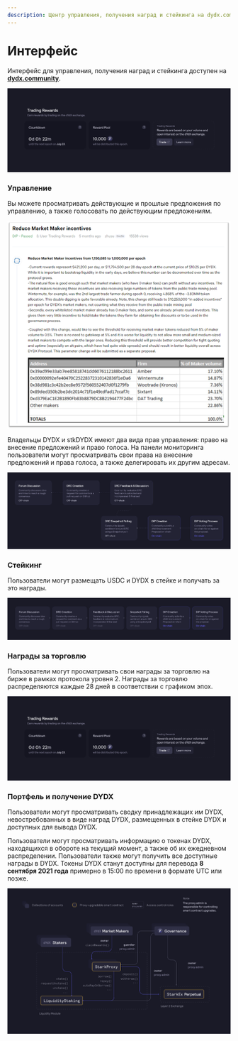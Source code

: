 ```yaml
---
description: Центр управления, получения наград и стейкинга на dydx.community
---
```


# Интерфейс

Интерфейс для управления, получения наград и стейкинга доступен на [**dydx.community**](https://dydx.community).

![Зарабатывайте и получайте награды или голосуйте по предложениям](<../.gitbook/assets/image (73).png>)

### Управление

Вы можете просматривать действующие и прошлые предложения по управлению, а также голосовать по действующим предложениям.

![Отслеживайте статус предложений и голосуйте по изменениям](<../.gitbook/assets/image (13).png>)

Владельцы DYDX и stkDYDX имеют два вида прав управления: право на внесение предложений и право голоса. На панели мониторинга пользователи могут просматривать свои права на внесение предложений и права голоса, а также делегировать их другим адресам.

![Делегируйте права на внесение предложений и права голоса](<../.gitbook/assets/image (14).png>)

### Стейкинг

Пользователи могут размещать USDC и DYDX в стейке и получать за это награды.

![Размещайте средства в стейке и получайте награды](<../.gitbook/assets/image (15).png>)

### Награды за торговлю

Пользователи могут просматривать свои награды за торговлю на бирже в рамках протокола уровня 2. Награды за торговлю распределяются каждые 28 дней в соответствии с графиком эпох.

![Торгуйте и получайте награды](<../.gitbook/assets/image (14) (2).png>)

### Портфель и получение DYDX

Пользователи могут просматривать сводку принадлежащих им DYDX, невостребованных в виде наград DYDX, размещенных в стейке DYDX и доступных для вывода DYDX.

Пользователи могут просматривать информацию о токенах DYDX, находящихся в обороте на текущий момент, а также об их ежедневном распределении. Пользователи также могут получить все доступные награды в DYDX. Токены DYDX станут доступны для перевода **8 сентября 2021 года** примерно в 15:00 по времени в формате UTC или позже.

![Получайте награды](<../.gitbook/assets/image (16).png>)
